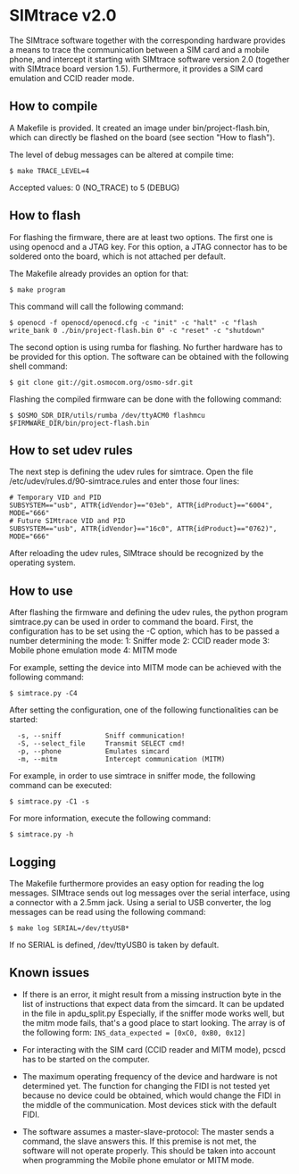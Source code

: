 # SIMtrace v2.0
The SIMtrace software together with the corresponding hardware provides a means to trace the communication between a SIM card and a mobile phone, and intercept it starting with SIMtrace software version 2.0 (together with SIMtrace board version 1.5).
Furthermore, it provides a SIM card emulation and CCID reader mode.

## How to compile
A Makefile is provided. It created an image under bin/project-flash.bin, which can directly be flashed on the board (see section "How to flash").

The level of debug messages can be altered at compile time:
```
$ make TRACE_LEVEL=4
```
Accepted values: 0 (NO_TRACE) to 5 (DEBUG)

## How to flash
For flashing the firmware, there are at least two options.
The first one is using openocd and a JTAG key.
For this option, a JTAG connector has to be soldered onto the board, which is not attached per default.

The Makefile already provides an option for that:
```
$ make program
```
This command will call the following command:
```
$ openocd -f openocd/openocd.cfg -c "init" -c "halt" -c "flash write_bank 0 ./bin/project-flash.bin 0" -c "reset" -c "shutdown"
```

The second option is using rumba for flashing. No further hardware has to be provided for this option.
The software can be obtained with the following shell command:
```
$ git clone git://git.osmocom.org/osmo-sdr.git
```

Flashing the compiled firmware can be done with the following command:
```
$ $OSMO_SDR_DIR/utils/rumba /dev/ttyACM0 flashmcu $FIRMWARE_DIR/bin/project-flash.bin
```

## How to set udev rules
The next step is defining the udev rules for simtrace.
Open the file /etc/udev/rules.d/90-simtrace.rules and enter those four lines:

```
# Temporary VID and PID
SUBSYSTEM=="usb", ATTR{idVendor}=="03eb", ATTR{idProduct}=="6004", MODE="666"
# Future SIMtrace VID and PID
SUBSYSTEM=="usb", ATTR{idVendor}=="16c0", ATTR{idProduct}=="0762)", MODE="666"
```

After reloading the udev rules, SIMtrace should be recognized by the operating system.

## How to use

After flashing the firmware and defining the udev rules, the python program simtrace.py can be used in order to command the board.
First, the configuration has to be set using the -C option, which has to be passed a number determining the mode:
1: Sniffer mode
2: CCID reader mode
3: Mobile phone emulation mode
4: MITM mode

For example, setting the device into MITM mode can be achieved with the following command:
```
$ simtrace.py -C4
```

After setting the configuration, one of the following functionalities can be started:
```
  -s, --sniff           Sniff communication!
  -S, --select_file     Transmit SELECT cmd!
  -p, --phone           Emulates simcard
  -m, --mitm            Intercept communication (MITM)
```

For example, in order to use simtrace in sniffer mode, the following command can be executed:
```
$ simtrace.py -C1 -s
```
For more information, execute the following command:
```
$ simtrace.py -h
```


## Logging
The Makefile furthermore provides an easy option for reading the log messages.
SIMtrace sends out log messages over the serial interface, using a connector with a 2.5mm jack.
Using a serial to USB converter, the log messages can be read using the following command:

```
$ make log SERIAL=/dev/ttyUSB*
```

If no SERIAL is defined, /dev/ttyUSB0 is taken by default.


## Known issues
* If there is an error, it might result from a missing instruction byte in the list of instructions that expect data from the simcard.
It can be updated in the file in apdu_split.py
Especially, if the sniffer mode works well, but the mitm mode fails, that's a good place to start looking.
The array is of the following form:
`INS_data_expected = [0xC0, 0xB0, 0x12]`

* For interacting with the SIM card (CCID reader and MITM mode), pcscd has to be
started on the computer.

* The maximum operating frequency of the device and hardware is not determined yet.
The function for changing the FIDI is not tested yet because no device could be obtained, which would change the FIDI in the middle of the communication.
Most devices stick with the default FIDI.

* The software assumes a master-slave-protocol: The master sends a command, the slave answers this.
If this premise is not met, the software will not operate properly.
This should be taken into account when programming the Mobile phone emulator or MITM mode.
